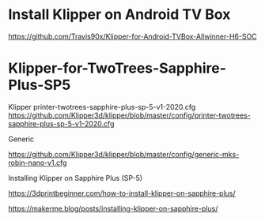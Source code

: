 # Install Klipper on Android TV Box
https://github.com/Travis90x/Klipper-for-Android-TVBox-Allwinner-H6-SOC

# Klipper-for-TwoTrees-Sapphire-Plus-SP5

Klipper printer-twotrees-sapphire-plus-sp-5-v1-2020.cfg
https://github.com/Klipper3d/klipper/blob/master/config/printer-twotrees-sapphire-plus-sp-5-v1-2020.cfg

Generic

https://github.com/Klipper3d/klipper/blob/master/config/generic-mks-robin-nano-v1.cfg


Installing Klipper on Sapphire Plus (SP-5)

https://3dprintbeginner.com/how-to-install-klipper-on-sapphire-plus/

https://makerme.blog/posts/installing-klipper-on-sapphire-plus/
